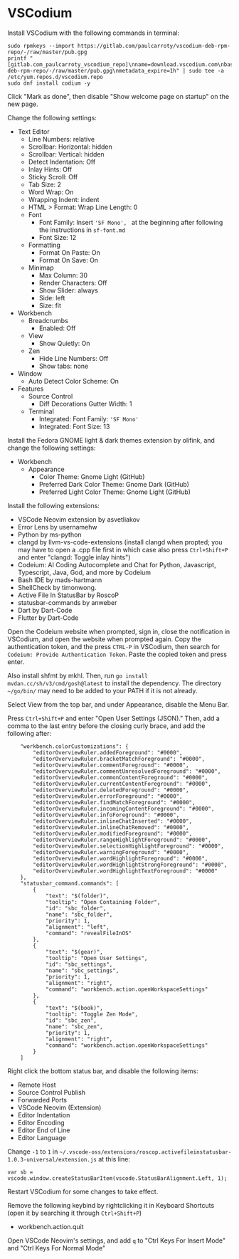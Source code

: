 # VSCodium

Install VSCodium with the following commands in terminal:

```
sudo rpmkeys --import https://gitlab.com/paulcarroty/vscodium-deb-rpm-repo/-/raw/master/pub.gpg
printf "[gitlab.com_paulcarroty_vscodium_repo]\nname=download.vscodium.com\nbaseurl=https://download.vscodium.com/rpms/\nenabled=1\ngpgcheck=1\nrepo_gpgcheck=1\ngpgkey=https://gitlab.com/paulcarroty/vscodium-deb-rpm-repo/-/raw/master/pub.gpg\nmetadata_expire=1h" | sudo tee -a /etc/yum.repos.d/vscodium.repo
sudo dnf install codium -y
```

Click "Mark as done", then disable "Show welcome page on startup" on the new page.

Change the following settings:

- Text Editor
  - Line Numbers: relative
  - Scrollbar: Horizontal: hidden
  - Scrollbar: Vertical: hidden
  - Detect Indentation: Off
  - Inlay Hints: Off
  - Sticky Scroll: Off
  - Tab Size: 2
  - Word Wrap: On
  - Wrapping Indent: indent
  - HTML > Format: Wrap Line Length: 0
  - Font
    - Font Family: Insert `'SF Mono', ` at the beginning after following the instructions in `sf-font.md`
    - Font Size: 12
  - Formatting
    - Format On Paste: On
    - Format On Save: On
  - Minimap
    - Max Column: 30
    - Render Characters: Off
    - Show Slider: always
    - Side: left
    - Size: fit
- Workbench
  - Breadcrumbs
    - Enabled: Off
  - View
    - Show Quietly: On
  - Zen
    - Hide Line Numbers: Off
    - Show tabs: none
- Window
  - Auto Detect Color Scheme: On
- Features
  - Source Control
    - Diff Decorations Gutter Width: 1
  - Terminal
    - Integrated: Font Family: `'SF Mono'`
    - Integrated: Font Size: 13

Install the Fedora GNOME light & dark themes extension by olifink, and change the following settings:

- Workbench
  - Appearance
    - Color Theme: Gnome Light (GitHub)
    - Preferred Dark Color Theme: Gnome Dark (GitHub)
    - Preferred Light Color Theme: Gnome Light (GitHub)

Install the following extensions:
- VSCode Neovim extension by asvetliakov
- Error Lens by usernamehw
- Python by ms-python
- clangd by llvm-vs-code-extensions (install clangd when propted; you may have to open a .cpp file first in which case also press `Ctrl+Shift+P` and enter "clangd: Toggle inlay hints")
- Codeium: AI Coding Autocomplete and Chat for Python, Javascript, Typescript, Java, God, and more by Codeium
- Bash IDE by mads-hartmann
- ShellCheck by timonwong.
- Active File In StatusBar by RoscoP
- statusbar-commands by anweber
- Dart by Dart-Code
- Flutter by Dart-Code

Open the Codeium website when prompted, sign in, close the notification in VSCodium, and open the website when prompted again. Copy the authentication token, and the press `CTRL-P` in VSCodium, then search for `Codeium: Provide Authentication Token`. Paste the copied token and press enter.

Also install shfmt by mkhl. Then, run `go install mvdan.cc/sh/v3/cmd/gosh@latest` to install the dependency. The directory `~/go/bin/` may need to be added to your PATH if it is not already.

Select View from the top bar, and under Appearance, disable the Menu Bar.

Press `Ctrl+Shift+P` and enter "Open User Settings (JSON)." Then, add a comma to the last entry before the closing curly brace, and add the following after:

```
    "workbench.colorCustomizations": {
        "editorOverviewRuler.addedForeground": "#0000",
        "editorOverviewRuler.bracketMatchForeground": "#0000",
        "editorOverviewRuler.commentForeground": "#0000",
        "editorOverviewRuler.commentUnresolvedForeground": "#0000",
        "editorOverviewRuler.commonContentForeground": "#0000",
        "editorOverviewRuler.currentContentForeground": "#0000",
        "editorOverviewRuler.deletedForeground": "#0000",
        "editorOverviewRuler.errorForeground": "#0000",
        "editorOverviewRuler.findMatchForeground": "#0000",
        "editorOverviewRuler.incomingContentForeground": "#0000",
        "editorOverviewRuler.infoForeground": "#0000",
        "editorOverviewRuler.inlineChatInserted": "#0000",
        "editorOverviewRuler.inlineChatRemoved": "#0000",
        "editorOverviewRuler.modifiedForeground": "#0000",
        "editorOverviewRuler.rangeHighlightForeground": "#0000",
        "editorOverviewRuler.selectionHighlightForeground": "#0000",
        "editorOverviewRuler.warningForeground": "#0000",
        "editorOverviewRuler.wordHighlightForeground": "#0000",
        "editorOverviewRuler.wordHighlightStrongForeground": "#0000",
        "editorOverviewRuler.wordHighlightTextForeground": "#0000"
    },
    "statusbar_command.commands": [
        {
            "text": "$(folder)",
            "tooltip": "Open Containing Folder",
            "id": "sbc_folder",
            "name": "sbc_folder",
            "priority": 1,
            "alignment": "left",
            "command": "revealFileInOS"
        },
        {
            "text": "$(gear)",
            "tooltip": "Open User Settings",
            "id": "sbc_settings",
            "name": "sbc_settings",
            "priority": 1,
            "alignment": "right",
            "command": "workbench.action.openWorkspaceSettings"
        },
        {
            "text": "$(book)",
            "tooltip": "Toggle Zen Mode",
            "id": "sbc_zen",
            "name": "sbc_zen",
            "priority": 1,
            "alignment": "right",
            "command": "workbench.action.openWorkspaceSettings"
        }
    ]
```

Right click the bottom status bar, and disable the following items:

- Remote Host
- Source Control Publish
- Forwarded Ports
- VSCode Neovim (Extension)
- Editor Indentation
- Editor Encoding
- Editor End of Line
- Editor Language

Change `-1` to `1` in `~/.vscode-oss/extensions/roscop.activefileinstatusbar-1.0.3-universal/extension.js` at this line:

```
var sb = vscode.window.createStatusBarItem(vscode.StatusBarAlignment.Left, 1);
```

Restart VSCodium for some changes to take effect.

Remove the following keybind by rightclicking it in Keyboard Shortcuts (open it by searching it through `Ctrl+Shift+P`)

- workbench.action.quit

Open VSCode Neovim's settings, and add `q` to "Ctrl Keys For Insert Mode" and "Ctrl Keys For Normal Mode"
